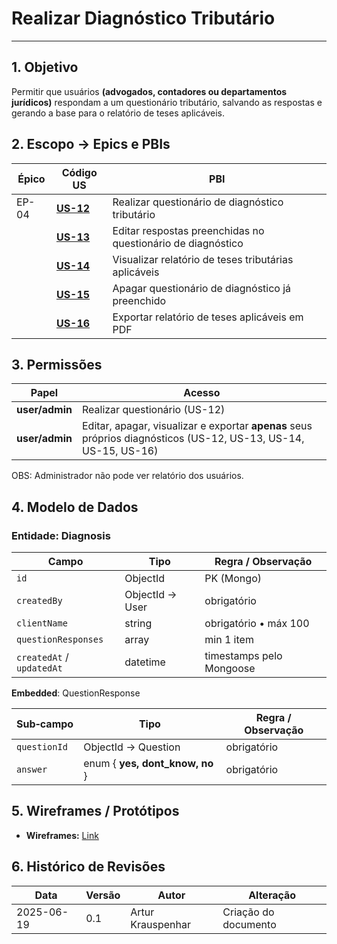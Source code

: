 # Realizar Diagnóstico Tributário

---

## 1. Objetivo

Permitir que usuários **(advogados, contadores ou departamentos jurídicos)** respondam a um questionário tributário, salvando as respostas e gerando a base para o relatório de teses aplicáveis.

## 2. Escopo → Epics e PBIs

| Épico | Código US             | PBI                                                         |
| ----- | --------------------- | ----------------------------------------------------------- |
| EP-04 | [**US-12**](us-12.md) | Realizar questionário de diagnóstico tributário             |
|       | [**US-13**](us-13.md) | Editar respostas preenchidas no questionário de diagnóstico |
|       | [**US-14**](us-14.md) | Visualizar relatório de teses tributárias aplicáveis        |
|       | [**US-15**](us-15.md) | Apagar questionário de diagnóstico já preenchido            |
|       | [**US-16**](us-16.md) | Exportar relatório de teses aplicáveis em PDF               |

## 3. Permissões

| Papel          | Acesso                                                                                                          |
| -------------- | --------------------------------------------------------------------------------------------------------------- |
| **user/admin** | Realizar questionário (US-12)                                                                                   |
| **user/admin** | Editar, apagar, visualizar e exportar **apenas** seus próprios diagnósticos (US-12, US-13, US-14, US-15, US-16) |

OBS: Administrador não pode ver relatório dos usuários.

## 4. Modelo de Dados

### Entidade: Diagnosis

| Campo                     | Tipo                    | Regra / Observação       |
| ------------------------- | ----------------------- | ------------------------ |
| `id`                      | ObjectId                | PK (Mongo)               |
| `createdBy`               | ObjectId → User         | obrigatório              |
| `clientName`              | string                  | obrigatório • máx 100    |
| `questionResponses`       | array<QuestionResponse> | min 1 item               |
| `createdAt` / `updatedAt` | datetime                | timestamps pelo Mongoose |

**Embedded**: QuestionResponse

| Sub‑campo    | Tipo                            | Regra / Observação |
| ------------ | ------------------------------- | ------------------ |
| `questionId` | ObjectId → Question             | obrigatório        |
| `answer`     | enum { **yes, dont_know, no** } | obrigatório        |

## 5. Wireframes / Protótipos

- **Wireframes:** [Link]()

## 6. Histórico de Revisões

| Data       | Versão | Autor             | Alteração            |
| ---------- | ------ | ----------------- | -------------------- |
| 2025-06-19 | 0.1    | Artur Krauspenhar | Criação do documento |
